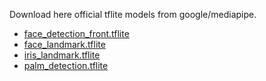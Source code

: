 Download here official tflite models from google/mediapipe.

- [face_detection_front.tflite](https://github.com/google/mediapipe/blob/master/mediapipe/modules/face_detection/face_detection_front.tflite)
- [face_landmark.tflite](https://github.com/google/mediapipe/blob/master/mediapipe/modules/face_landmark/face_landmark.tflite)
- [iris_landmark.tflite](https://github.com/google/mediapipe/blob/master/mediapipe/modules/iris_landmark/iris_landmark.tflite)
- [palm_detection.tflite](https://github.com/google/mediapipe/blob/master/mediapipe/modules/palm_detection/palm_detection.tflite)
